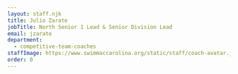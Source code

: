 ```yaml
---
layout: staff.njk
title: Julio Zarate
jobTitle: North Senior 1 Lead & Senior Division Lead
email: jzarate
department:
  - competitive-team-coaches
staffImage: https://www.swimmaccarolina.org/static/staff/coach-avatar.jpg
order: 0
---
```

